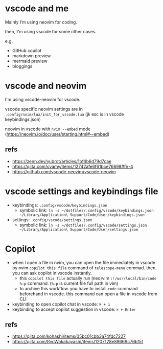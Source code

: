 # vscode and me

Mainly I'm using neovim for coding.

then, I'm using vscode for some other cases.

e.g.

- GitHub copilot 
- markdown preview
- mermaid preview
- bloggings

# vscode and neovim

I'm using vscode-neovim for vscode.

vscode specific neovim settings are in `.config/nvim/lua/init_for_vscode.lua` (jk esc is in vscode keybindings.json)

neovim in vscode with `nvim --embed` mode (https://neovim.io/doc/user/starting.html#--embed)

## refs

- https://zenn.dev/yubrot/articles/1bf4b8d79d7cae
- https://qiita.com/cyamy/items/12742afe6f61bce76698#fn-4
- https://github.com/vscode-neovim/vscode-neovim

# vscode settings and keybindings file

- keybindings: `.config/vscode/keybindings.json`
   - symbolic link: `ln -s ~/dotfiles/.config/vscode/keybindings.json ~/Library/Application\ Support/Code/User/keybindings.json`
- settings: `.config/vscode/settings.json`
   - symbolic link: `ln -s ~/dotfiles/.config/vscode/settings.json ~/Library/Application\ Support/Code/User/settings.json`

# Copilot

- when I open a file in nvim, you can open the file immediately in vscode by nvim `copilot this file` command of `telescope-menu` commad. then, you can ask copilot in vscode instantly.
   - this `copilot this file` actually run (neo)vim `:!/usr/local/bin/code %:p` command. (`%:p` is current file full path in vim)
   - to archive this workflow. you have to install `code` command beforehand in vscode. this command can open a file in vscode from CLI 
- keybinding to open copilot chat in vscode: `⌘ + i`
- keybinding to accept copilot suggestion in vscode: `⌘ + Enter`

## refs

- https://qiita.com/kohashi/items/05bc01cbb3a74fdc7227
- https://qiita.com/RyoWakabayashi/items/1207128e88669c76bf5f
